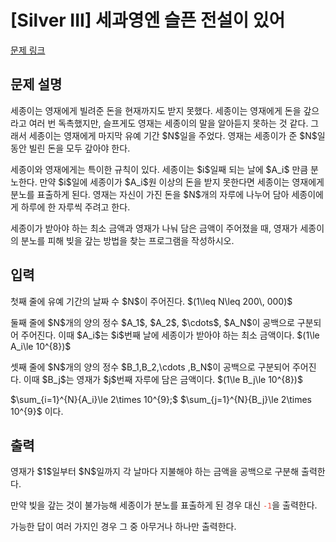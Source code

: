 # [Silver III] 세과영엔 슬픈 전설이 있어

[문제 링크](https://www.acmicpc.net/problem/30504) 

## 문제 설명

<p>세종이는 영재에게 빌려준 돈을 현재까지도 받지 못했다. 세종이는 영재에게 돈을 갚으라고 여러 번 독촉했지만, 슬프게도 영재는 세종이의 말을 알아듣지 못하는 것 같다. 그래서 세종이는 영재에게 마지막 유예 기간 $N$일을 주었다. 영재는 세종이가 준 $N$일 동안 빌린 돈을 모두 갚아야 한다.</p>

<p>세종이와 영재에게는 특이한 규칙이 있다. 세종이는 $i$일째 되는 날에 $A_i$ 만큼 분노한다. 만약 $i$일에 세종이가 $A_i$원 이상의 돈을 받지 못한다면 세종이는 영재에게 분노를 표출하게 된다. 영재는 자신이 가진 돈을 $N$개의 자루에 나누어 담아 세종이에게 하루에 한 자루씩 주려고 한다.</p>

<p>세종이가 받아야 하는 최소 금액과 영재가 나눠 담은 금액이 주어졌을 때, 영재가 세종이의 분노를 피해 빚을 갚는 방법을 찾는 프로그램을 작성하시오.</p>

## 입력 

 <p>첫째 줄에 유예 기간의 날짜 수 $N$이 주어진다. $(1\leq N\leq 200\, 000)$</p>

<p>둘째 줄에 $N$개의 양의 정수 $A_1$, $A_2$, $\cdots$, $A_N$이 공백으로 구분되어 주어진다. 이때 $A_i$는 $i$번째 날에 세종이가 받아야 하는 최소 금액이다. $(1\le A_i\le 10^{8})$</p>

<p>셋째 줄에 $N$개의 양의 정수 $B_1,B_2,\cdots ,B_N$이 공백으로 구분되어 주어진다. 이때 $B_j$는 영재가 $j$번째 자루에 담은 금액이다. $(1\le B_j\le 10^{8})$</p>

<p>$\sum_{i=1}^{N}{A_i}\le 2\times 10^{9};$ $\sum_{j=1}^{N}{B_j}\le 2\times 10^{9}$ 이다.</p>

## 출력 

 <p>영재가 $1$일부터 $N$일까지 각 날마다 지불해야 하는 금액을 공백으로 구분해 출력한다.</p>

<p>만약 빚을 갚는 것이 불가능해 세종이가 분노를 표출하게 된 경우 대신 <span style="color:#e74c3c;"><code>-1</code></span>을 출력한다.</p>

<p>가능한 답이 여러 가지인 경우 그 중 아무거나 하나만 출력한다.</p>

